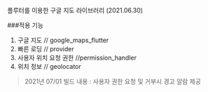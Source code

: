 플루터를 이용한 구글 지도 라이브러리 (2021.06.30)

###적용 기능

1. 구글 지도                 // google_maps_flutter
2. 빠른 로딩                 // provider
3. 사용자 위치 요청 권한       //permission_handler
4. 위치 정보                 // geolocator

>2021년 07/01 빌드 내용 : 사용자 권한 요청 및 거부시 경고 알람 제공
